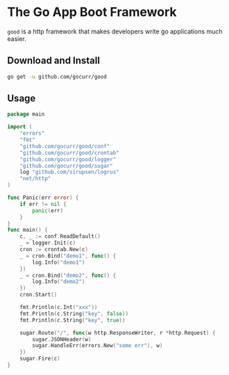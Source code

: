 # The Go App Boot Framework

`good` is a http framework that makes developers write go applications much easier.

## Download and Install

```bash
go get -u github.com/gocurr/good
```

## Usage

```go
package main

import (
	"errors"
	"fmt"
	"github.com/gocurr/good/conf"
	"github.com/gocurr/good/crontab"
	"github.com/gocurr/good/logger"
	"github.com/gocurr/good/sugar"
	log "github.com/sirupsen/logrus"
	"net/http"
)

func Panic(err error) {
	if err != nil {
		panic(err)
	}
}
func main() {
	c, _ := conf.ReadDefault()
	_ = logger.Init(c)
	cron := crontab.New(c)
	_ = cron.Bind("demo1", func() {
		log.Info("demo1")
	})
	_ = cron.Bind("demo2", func() {
		log.Info("demo2")
	})
	cron.Start()

	fmt.Println(c.Int("xxx"))
	fmt.Println(c.String("key", false))
	fmt.Println(c.String("key", true))

	sugar.Route("/", func(w http.ResponseWriter, r *http.Request) {
		sugar.JSONHeader(w)
		sugar.HandleErr(errors.New("some err"), w)
	})
	sugar.Fire(c)
}
```